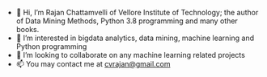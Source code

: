 - 👋 Hi, I’m Rajan Chattamvelli of Vellore Institute of Technology; the author of Data Mining Methods, Python 3.8 programming and many other books.
- 👀 I’m interested in bigdata analytics, data mining, machine learning and Python programming
- 💞️ I’m looking to collaborate on any machine learning related projects
- 📫 You may contact me at cvrajan@gmail.com

<!---
cvrajan/cvrajan is a ✨ special ✨ repository because its `README.md` (this file) appears on your GitHub profile.
You can click the Preview link to take a look at your changes.
--->
